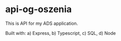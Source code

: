 # api-og-oszenia 

This is API for my ADS application. 

Built with: 
a) Express,
b) Typescript,
c) SQL,
d) Node
